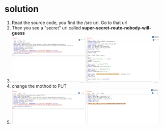 # solution

1. Read the source code, you find the /src url. Go to that url
2. Then you see a "secret" url called **super-secret-route-nobody-will-guess**
3. ![alt text](image.png)<br>
4. change the mothod to PUT
5. ![alt text](image-1.png)<br>
